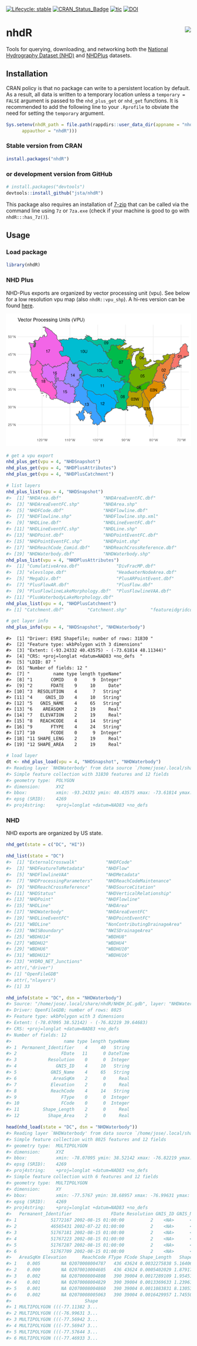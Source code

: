 
<!-- README.md is generated from README.Rmd. Please edit that file -->

[![Lifecycle:
stable](https://img.shields.io/badge/lifecycle-stable-brightgreen.svg)](https://lifecycle.r-lib.org/articles/stages.html#stable)
[![CRAN\_Status\_Badge](http://www.r-pkg.org/badges/version/nhdR)](https://cran.r-project.org/package=nhdR)
[![tic](https://github.com/jsta/nhdR/workflows/tic/badge.svg?branch=master)](https://github.com/jsta/nhdR/actions)
[![DOI](https://zenodo.org/badge/75339263.svg)](https://zenodo.org/badge/latestdoi/75339263)

# nhdR <a href='https://jsta.github.io/nhdR/'><img src="man/figures/logo.png" align="right" height=140/></a>

Tools for querying, downloading, and networking both the [National
Hydrography Dataset
(NHD)](https://www.usgs.gov/core-science-systems/ngp/national-hydrography)
and
[NHDPlus](https://www.epa.gov/waterdata/nhdplus-national-hydrography-dataset-plus)
datasets.

## Installation

CRAN policy is that no package can write to a persistent location by
default. As a result, all data is written to a temporary location unless
a `temporary = FALSE` argument is passed to the `nhd_plus_get` or
`nhd_get` functions. It is recommended to add the following line to your
`.Rprofile` to obviate the need for setting the `temporary` argument.

``` r
Sys.setenv(nhdR_path = file.path(rappdirs::user_data_dir(appname = "nhdR",
      appauthor = "nhdR")))
```

### Stable version from CRAN

``` r
install.packages("nhdR")
```

### or development version from GitHub

``` r
# install.packages("devtools")
devtools::install_github("jsta/nhdR")
```

This package also requires an installation of
[7-zip](https://www.7-zip.org/) that can be called via the command line
using `7z` or `7za.exe` (check if your machine is good to go with
`nhdR:::has_7z()`).

## Usage

### Load package

``` r
library(nhdR)
```

### NHD Plus

NHD-Plus exports are organized by vector processing unit (vpu). See
below for a low resolution vpu map (also `nhdR::vpu_shp`). A hi-res
version can be found
[here](https://www.epa.gov/waterdata/nhdplus-global-data).

![](man/figures/README-unnamed-chunk-4-1.png)<!-- -->

``` r
# get a vpu export
nhd_plus_get(vpu = 4, "NHDSnapshot")
nhd_plus_get(vpu = 4, "NHDPlusAttributes")
nhd_plus_get(vpu = 4, "NHDPlusCatchment")
```

``` r
# list layers
nhd_plus_list(vpu = 4, "NHDSnapshot")
#>  [1] "NHDArea.dbf"                "NHDAreaEventFC.dbf"        
#>  [3] "NHDAreaEventFC.shp"         "NHDArea.shp"               
#>  [5] "NHDFCode.dbf"               "NHDFlowline.dbf"           
#>  [7] "NHDFlowline.shp"            "NHDFlowline.shp.xml"       
#>  [9] "NHDLine.dbf"                "NHDLineEventFC.dbf"        
#> [11] "NHDLineEventFC.shp"         "NHDLine.shp"               
#> [13] "NHDPoint.dbf"               "NHDPointEventFC.dbf"       
#> [15] "NHDPointEventFC.shp"        "NHDPoint.shp"              
#> [17] "NHDReachCode_Comid.dbf"     "NHDReachCrossReference.dbf"
#> [19] "NHDWaterbody.dbf"           "NHDWaterbody.shp"
nhd_plus_list(vpu = 4, "NHDPlusAttributes")
#>  [1] "CumulativeArea.dbf"              "DivFracMP.dbf"                  
#>  [3] "elevslope.dbf"                   "HeadwaterNodeArea.dbf"          
#>  [5] "MegaDiv.dbf"                     "PlusARPointEvent.dbf"           
#>  [7] "PlusFlowAR.dbf"                  "PlusFlow.dbf"                   
#>  [9] "PlusFlowlineLakeMorphology.dbf"  "PlusFlowlineVAA.dbf"            
#> [11] "PlusWaterbodyLakeMorphology.dbf"
nhd_plus_list(vpu = 4, "NHDPlusCatchment")
#> [1] "Catchment.dbf"         "Catchment.shp"         "featureidgridcode.dbf"
```

``` r
# get layer info
nhd_plus_info(vpu = 4, "NHDSnapshot", "NHDWaterbody")
```

    #>  [1] "Driver: ESRI Shapefile; number of rows: 31830 "     
    #>  [2] "Feature type: wkbPolygon with 3 dimensions"         
    #>  [3] "Extent: (-93.24332 40.43575) - (-73.61814 48.11344)"
    #>  [4] "CRS: +proj=longlat +datum=NAD83 +no_defs  "         
    #>  [5] "LDID: 87 "                                          
    #>  [6] "Number of fields: 12 "                              
    #>  [7] "         name type length typeName"                 
    #>  [8] "1       COMID    0      9  Integer"                 
    #>  [9] "2       FDATE    9     10     Date"                 
    #> [10] "3  RESOLUTION    4      7   String"                 
    #> [11] "4     GNIS_ID    4     10   String"                 
    #> [12] "5   GNIS_NAME    4     65   String"                 
    #> [13] "6    AREASQKM    2     19     Real"                 
    #> [14] "7   ELEVATION    2     19     Real"                 
    #> [15] "8   REACHCODE    4     14   String"                 
    #> [16] "9       FTYPE    4     24   String"                 
    #> [17] "10      FCODE    0      9  Integer"                 
    #> [18] "11 SHAPE_LENG    2     19     Real"                 
    #> [19] "12 SHAPE_AREA    2     19     Real"

``` r
# load layer
dt <- nhd_plus_load(vpu = 4, "NHDSnapshot", "NHDWaterbody")
#> Reading layer `NHDWaterbody' from data source `/home/jose/.local/share/nhdR/NHDPlus/GL_04_NHDSnapshot/NHDWaterbody.shp' using driver `ESRI Shapefile'
#> Simple feature collection with 31830 features and 12 fields
#> geometry type:  POLYGON
#> dimension:      XYZ
#> bbox:           xmin: -93.24332 ymin: 40.43575 xmax: -73.61814 ymax: 48.11344
#> epsg (SRID):    4269
#> proj4string:    +proj=longlat +datum=NAD83 +no_defs
```

### NHD

NHD exports are organized by US state.

``` r
nhd_get(state = c("DC", "HI"))
```

``` r
nhd_list(state = "DC")
#>  [1] "ExternalCrosswalk"           "NHDFCode"                   
#>  [3] "NHDFeatureToMetadata"        "NHDFlow"                    
#>  [5] "NHDFlowlineVAA"              "NHDMetadata"                
#>  [7] "NHDProcessingParameters"     "NHDReachCodeMaintenance"    
#>  [9] "NHDReachCrossReference"      "NHDSourceCitation"          
#> [11] "NHDStatus"                   "NHDVerticalRelationship"    
#> [13] "NHDPoint"                    "NHDFlowline"                
#> [15] "NHDLine"                     "NHDArea"                    
#> [17] "NHDWaterbody"                "NHDAreaEventFC"             
#> [19] "NHDLineEventFC"              "NHDPointEventFC"            
#> [21] "WBDLine"                     "NonContributingDrainageArea"
#> [23] "NWISBoundary"                "NWISDrainageArea"           
#> [25] "WBDHU14"                     "WBDHU8"                     
#> [27] "WBDHU2"                      "WBDHU4"                     
#> [29] "WBDHU6"                      "WBDHU10"                    
#> [31] "WBDHU12"                     "WBDHU16"                    
#> [33] "HYDRO_NET_Junctions"        
#> attr(,"driver")
#> [1] "OpenFileGDB"
#> attr(,"nlayers")
#> [1] 33
```

``` r
nhd_info(state = "DC", dsn = "NHDWaterbody")
#> Source: "/home/jose/.local/share/nhdR/NHDH_DC.gdb", layer: "NHDWaterbody"
#> Driver: OpenFileGDB; number of rows: 8025 
#> Feature type: wkbPolygon with 3 dimensions
#> Extent: (-78.07095 38.52142) - (-76.82219 39.64683)
#> CRS: +proj=longlat +datum=NAD83 +no_defs  
#> Number of fields: 12 
#>                    name type length typeName
#> 1  Permanent_Identifier    4     40   String
#> 2                 FDate   11      0 DateTime
#> 3            Resolution    0      0  Integer
#> 4               GNIS_ID    4     10   String
#> 5             GNIS_Name    4     65   String
#> 6              AreaSqKm    2      0     Real
#> 7             Elevation    2      0     Real
#> 8             ReachCode    4     14   String
#> 9                 FType    0      0  Integer
#> 10                FCode    0      0  Integer
#> 11         Shape_Length    2      0     Real
#> 12           Shape_Area    2      0     Real
```

``` r
head(nhd_load(state = "DC", dsn = "NHDWaterbody"))
#> Reading layer `NHDWaterbody' from data source `/home/jose/.local/share/nhdR/NHDH_DC.gdb' using driver `OpenFileGDB'
#> Simple feature collection with 8025 features and 12 fields
#> geometry type:  MULTIPOLYGON
#> dimension:      XYZ
#> bbox:           xmin: -78.07095 ymin: 38.52142 xmax: -76.82219 ymax: 39.64683
#> epsg (SRID):    4269
#> proj4string:    +proj=longlat +datum=NAD83 +no_defs
#> Simple feature collection with 6 features and 12 fields
#> geometry type:  MULTIPOLYGON
#> dimension:      XY
#> bbox:           xmin: -77.5767 ymin: 38.68957 xmax: -76.99631 ymax: 39.5882
#> epsg (SRID):    4269
#> proj4string:    +proj=longlat +datum=NAD83 +no_defs
#>   Permanent_Identifier               FDate Resolution GNIS_ID GNIS_Name
#> 1             51772167 2002-08-15 01:00:00          2    <NA>      <NA>
#> 2             46565431 2002-07-22 01:00:00          2    <NA>      <NA>
#> 3             51767181 2002-08-15 01:00:00          2    <NA>      <NA>
#> 4             51767223 2002-08-15 01:00:00          2    <NA>      <NA>
#> 5             51767287 2002-08-15 01:00:00          2    <NA>      <NA>
#> 6             51767709 2002-08-15 01:00:00          2    <NA>      <NA>
#>   AreaSqKm Elevation      ReachCode FType FCode Shape_Length   Shape_Area
#> 1    0.005        NA 02070008004787   436 43624 0.0032275838 5.164066e-07
#> 2    0.000        NA 02070010004605   436 43624 0.0005402029 1.879174e-08
#> 3    0.002        NA 02070008004808   390 39004 0.0017289109 1.954519e-07
#> 4    0.001        NA 02070008004829   390 39004 0.0013369633 1.239613e-07
#> 5    0.001        NA 02070008004860   390 39004 0.0011083831 8.130533e-08
#> 6    0.002        NA 02070008005063   390 39004 0.0016429957 1.745505e-07
#>                            Shape
#> 1 MULTIPOLYGON (((-77.11382 3...
#> 2 MULTIPOLYGON (((-76.99631 3...
#> 3 MULTIPOLYGON (((-77.56942 3...
#> 4 MULTIPOLYGON (((-77.56947 3...
#> 5 MULTIPOLYGON (((-77.57644 3...
#> 6 MULTIPOLYGON (((-77.46933 3...
```
